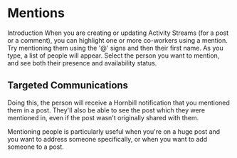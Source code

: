 # Mentions

Introduction
When you are creating or updating Activity Streams (for a post or a comment), you can highlight one or more co-workers using a mention. Try mentioning them using the '@' signs and then their first name. As you type, a list of people will appear. Select the person you want to mention, and see both their presence and availability status.


## Targeted Communications

Doing this, the person will receive a Hornbill notification that you mentioned them in a post. They'll also be able to see the post which they were mentioned in, even if the post wasn't originally shared with them.

Mentioning people is particularly useful when you're on a huge post and you want to address someone specifically, or when you want to add someone to a post.
